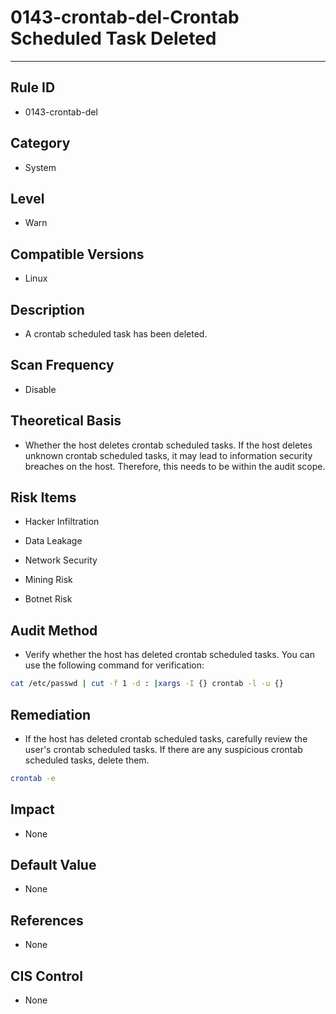 # 0143-crontab-del-Crontab Scheduled Task Deleted
---

## Rule ID

- 0143-crontab-del


## Category

- System


## Level

- Warn


## Compatible Versions


- Linux




## Description


- A crontab scheduled task has been deleted.



## Scan Frequency
- Disable

## Theoretical Basis


- Whether the host deletes crontab scheduled tasks. If the host deletes unknown crontab scheduled tasks, it may lead to information security breaches on the host. Therefore, this needs to be within the audit scope.




## Risk Items


- Hacker Infiltration

- Data Leakage

- Network Security

- Mining Risk

- Botnet Risk



## Audit Method
- Verify whether the host has deleted crontab scheduled tasks. You can use the following command for verification:

```bash
cat /etc/passwd | cut -f 1 -d : |xargs -I {} crontab -l -u {}
```



## Remediation
- If the host has deleted crontab scheduled tasks, carefully review the user's crontab scheduled tasks. If there are any suspicious crontab scheduled tasks, delete them.
```bash
crontab -e
```



## Impact


- None




## Default Value


- None




## References


- None



## CIS Control


- None